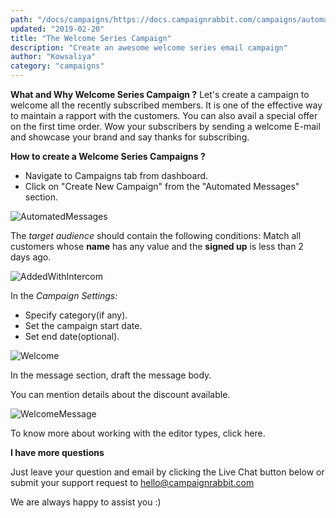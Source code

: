 ```yaml
---
path: "/docs/campaigns/https://docs.campaignrabbit.com/campaigns/automated-campaigns/the-welcome-series-campaign"
updated: "2019-02-20"
title: "The Welcome Series Campaign"
description: "Create an awesome welcome series email campaign"
author: "Kowsaliya"
category: "campaigns"
---
```

**What and Why Welcome Series Campaign ?**
Let's create a campaign to welcome all the recently subscribed members.
It is one of the effective way to maintain a rapport with the customers.
You can also avail a special offer on the first time order.
Wow your subscribers by sending a welcome E-mail and showcase your brand and say thanks for subscribing.

**How to create a Welcome Series Campaigns ?**
* Navigate to Campaigns tab from dashboard.
* Click on "Create New Campaign" from the "Automated Messages" section.

![AutomatedMessages](https://raw.githubusercontent.com/shreegowtham27/site-1/dev_v2/src/images/docs/campaigns/automated-campaigns/AutomatedMessages.png)

The *target audience* should contain the following conditions:
Match all customers whose **name** has any value and the **signed up** is less than 2 days ago.

![AddedWithIntercom](https://downloads.intercomcdn.com/i/o/90925182/0a10cb98b271791d5cc571c4/e867dfc40d14f1344e96974cff259b160cd29452cc7321f0cf18f8691894f32fWelcomeSeries.png)

In the *Campaign Settings:*
* Specify category(if any).
* Set the campaign start date.
* Set end date(optional).

![Welcome](https://raw.githubusercontent.com/shreegowtham27/site-1/dev_v2/src/images/docs/campaigns/automated-campaigns/welcome.png)

In the message section, draft the message body.

You can mention details about the discount available.

![WelcomeMessage](https://raw.githubusercontent.com/shreegowtham27/site-1/dev_v2/src/images/docs/campaigns/automated-campaigns/welcome_message.png)

To know more about working with the editor types, click <link-text url="https://docs.campaignrabbit.com/campaigns/working-with-editor" target="_blank" rel="noopener">here.</link-text>

**I have more questions**

Just leave your question and email by clicking the Live Chat button below or submit your support request to <hello@campaignrabbit.com>

We are always happy to assist you :)
